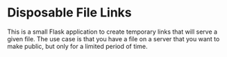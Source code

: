 Disposable File Links
=====================

This is a small Flask application to create temporary links that will serve a
given file. The use case is that you have a file on a server that you want to
make public, but only for a limited period of time.






